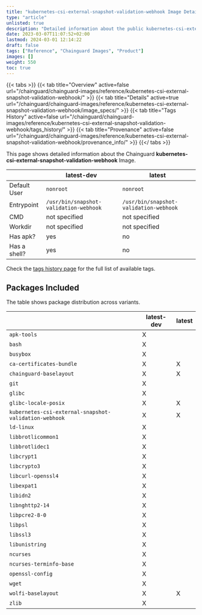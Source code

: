 ```yaml
---
title: "kubernetes-csi-external-snapshot-validation-webhook Image Details"
type: "article"
unlisted: true
description: "Detailed information about the public kubernetes-csi-external-snapshot-validation-webhook Chainguard Image."
date: 2023-03-07T11:07:52+02:00
lastmod: 2024-03-01 12:14:22
draft: false
tags: ["Reference", "Chainguard Images", "Product"]
images: []
weight: 550
toc: true
---
```


{{< tabs >}}
{{< tab title="Overview" active=false url="/chainguard/chainguard-images/reference/kubernetes-csi-external-snapshot-validation-webhook/" >}}
{{< tab title="Details" active=true url="/chainguard/chainguard-images/reference/kubernetes-csi-external-snapshot-validation-webhook/image_specs/" >}}
{{< tab title="Tags History" active=false url="/chainguard/chainguard-images/reference/kubernetes-csi-external-snapshot-validation-webhook/tags_history/" >}}
{{< tab title="Provenance" active=false url="/chainguard/chainguard-images/reference/kubernetes-csi-external-snapshot-validation-webhook/provenance_info/" >}}
{{</ tabs >}}

This page shows detailed information about the Chainguard **kubernetes-csi-external-snapshot-validation-webhook** Image.

|              | latest-dev                             | latest                                 |
|--------------|----------------------------------------|----------------------------------------|
| Default User | `nonroot`                              | `nonroot`                              |
| Entrypoint   | `/usr/bin/snapshot-validation-webhook` | `/usr/bin/snapshot-validation-webhook` |
| CMD          | not specified                          | not specified                          |
| Workdir      | not specified                          | not specified                          |
| Has apk?     | yes                                    | no                                     |
| Has a shell? | yes                                    | no                                     |

Check the [tags history page](/chainguard/chainguard-images/reference/kubernetes-csi-external-snapshot-validation-webhook/tags_history/) for the full list of available tags.

## Packages Included
The table shows package distribution across variants.

|                                                       | latest-dev | latest |
|-------------------------------------------------------|------------|--------|
| `apk-tools`                                           | X          |        |
| `bash`                                                | X          |        |
| `busybox`                                             | X          |        |
| `ca-certificates-bundle`                              | X          | X      |
| `chainguard-baselayout`                               | X          | X      |
| `git`                                                 | X          |        |
| `glibc`                                               | X          |        |
| `glibc-locale-posix`                                  | X          | X      |
| `kubernetes-csi-external-snapshot-validation-webhook` | X          | X      |
| `ld-linux`                                            | X          |        |
| `libbrotlicommon1`                                    | X          |        |
| `libbrotlidec1`                                       | X          |        |
| `libcrypt1`                                           | X          |        |
| `libcrypto3`                                          | X          |        |
| `libcurl-openssl4`                                    | X          |        |
| `libexpat1`                                           | X          |        |
| `libidn2`                                             | X          |        |
| `libnghttp2-14`                                       | X          |        |
| `libpcre2-8-0`                                        | X          |        |
| `libpsl`                                              | X          |        |
| `libssl3`                                             | X          |        |
| `libunistring`                                        | X          |        |
| `ncurses`                                             | X          |        |
| `ncurses-terminfo-base`                               | X          |        |
| `openssl-config`                                      | X          |        |
| `wget`                                                | X          |        |
| `wolfi-baselayout`                                    | X          | X      |
| `zlib`                                                | X          |        |

